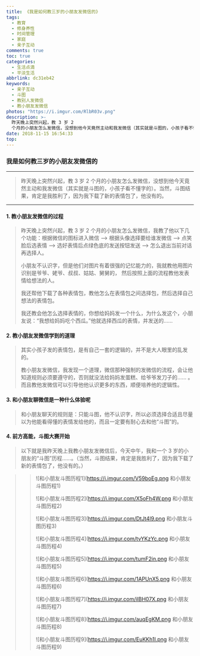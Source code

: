 ```yaml
---
title: 《我是如何教三岁的小朋友发微信的》
tags:
  - 教育
  - 修身养性
  - 时间管理
  - 家庭
  - 亲子互动
comments: true
toc: true
categories:
  - 生活点滴
  - 平淡生活
abbrlink: dc31eb42
keywords:
  - 亲子互动
  - 斗图
  - 教别人发微信
  - 教小朋友发微信
photos: "https://i.imgur.com/RlbR03v.png"
description: >-
  昨天晚上突然兴起，教 3 岁 2
  个月的小朋友怎么发微信，没想到他今天竟然主动和我发微信（其实就是斗图的，小孩子看不懂字的）。当然，斗图结果，肯定是我胜利了，因为我下载了新的表情包了，他没有的。
date: 2018-11-15 16:54:33
top:
---
```

<script type="text/javascript" src="/js/src/bai.js"></script>

### 我是如何教三岁的小朋友发微信的

---
> 昨天晚上突然兴起，教 3 岁 2 个月的小朋友怎么发微信，没想到他今天竟然主动和我发微信（其实就是斗图的，小孩子看不懂字的）。当然，斗图结果，肯定是我胜利了，因为我下载了新的表情包了，他没有的。

---

#### 1. 教小朋友发微信的过程
> 昨天晚上突然兴起，教 3 岁 2 个月的小朋友怎么发微信，我教了他以下几个功能：根据微信的图标进入微信 --> 根据头像选择要给谁发微信 --> 点笑脸后选表情 --> 选好表情后点绿色底的发送按钮发送 --> 怎么退出当前对话再选择人。
>
> 小朋友不认识字，但是他们对图片有着很强的记忆能力的，我就教他用图片识别是爷爷、姥爷、叔叔、姑姑、舅舅的， 然后按照上面的流程教他发表情给想法的人。
>
> 我还帮他下载了各种表情包，教他怎么在表情包之间选择包，然后选择自己想法的表情包。
>
> 我还教会他怎么选择表情的，你想给妈妈发一个什么，为什么发这个，小朋友说：“我想给妈妈吃个西瓜。”他就选择西瓜的表情，并发送的……


#### 2. 教小朋友发微信学到的道理
> 其实小孩子发的表情包，是有自己一套的逻辑的，并不是大人眼里的乱发的。
>
> 教小朋友发微信，我发现一个道理，微信那种强制的发微信的流程，会让他知道规则必须要遵守的，否则就没法给妈妈发蛋糕、给爷爷发刀子的…… 。而且教他发微信可以引导他他认识更多的东西，顺便培养他的逻辑性。

#### 3. 和小朋友聊微信是一种什么体验呢
> 和小朋友聊天的规则是：只能斗图，他不认识字，所以必须选择合适且尽量以为他能看得懂的表情发给他的，而且一定要有耐心去和他“斗图”的。

#### 4. 前方高能，斗图大赛开始

> 以下就是我昨天晚上我教小朋友发微信后，今天中午，我和一个 3 岁的小朋友的“斗图”历程……。（当然，斗图结果，肯定是我胜利了，因为我下载了新的表情包了，他没有的。）

>> ![和小朋友斗图历程1](https://i.imgur.com/V59boEg.png 和小朋友斗图历程1)
>>
>> ![和小朋友斗图历程2](https://i.imgur.com/X5oFh4W.png 和小朋友斗图历程2)
>>
>> ![和小朋友斗图历程3](https://i.imgur.com/DtJt4l9.png 和小朋友斗图历程3)
>>
>> ![和小朋友斗图历程4](https://i.imgur.com/tvYKzYc.png 和小朋友斗图历程4)
>>
>> ![和小朋友斗图历程5](https://i.imgur.com/tumF2in.png 和小朋友斗图历程5)
>>
>> ![和小朋友斗图历程6](https://i.imgur.com/1APUnX5.png 和小朋友斗图历程6)
>>
>> ![和小朋友斗图历程7](https://i.imgur.com/ilBH07X.png 和小朋友斗图历程7)
>>
>> ![和小朋友斗图历程8](https://i.imgur.com/auqEgKM.png 和小朋友斗图历程8)
>>
>> ![和小朋友斗图历程9](https://i.imgur.com/EuKKh1I.png 和小朋友斗图历程9)
